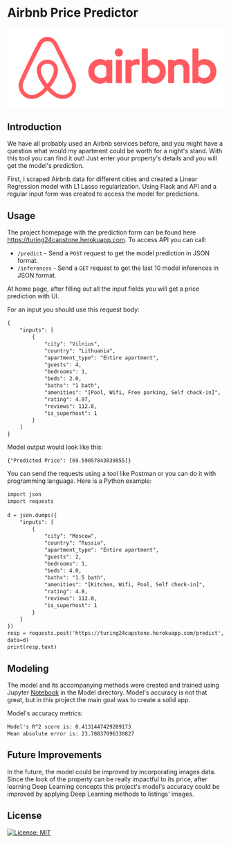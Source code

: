 # Airbnb Price Predictor

![airbnb_logo](Airbnb-Logo.png)

## Introduction

We have all probably used an Airbnb services before, and you might have a question what would my apartment could be worth for a night's stand. With this tool you can find it out! Just enter your property's details and you will get the model's prediction.

First, I scraped Airbnb data for different cities and created a Linear Regression model with L1 Lasso regularization. Using Flask and API and a regular input form was created to access the model for predictions.

## Usage

The project homepage with the prediction form can be found here https://turing24capstone.herokuapp.com. To access API you can call:

- `/predict` - Send a `POST` request to get the model prediction in JSON format.
- `/inferences` - Send a `GET` request to get the last 10 model inferences in JSON format.

At home page, after filling out all the input fields you will get a price prediction with UI.

For an input you should use this request body:

```
{
    "inputs": [
        {
            "city": "Vilnius",
            "country": "Lithuania",
            "apartment_type": "Entire apartment",
            "guests": 4,
            "bedrooms": 1,
            "beds": 2.0,
            "baths": "1 bath",
            "amenities": "[Pool, Wifi, Free parking, Self check-in]",
            "rating": 4.97,
            "reviews": 112.0,
            "is_superhost": 1
        }
    ]
}
```

Model output would look like this:

```
{"Predicted Price": [69.59057843039955]}
```

You can send the requests using a tool like Postman or you can do it with programming language. Here is a Python example:

```
import json
import requests

d = json.dumps({
    "inputs": [
        {
            "city": "Moscow",
            "country": "Russia",
            "apartment_type": "Entire apartment",
            "guests": 2,
            "bedrooms": 1,
            "beds": 4.0,
            "baths": "1.5 bath",
            "amenities": "[Kitchen, Wifi, Pool, Self check-in]",
            "rating": 4.8,
            "reviews": 112.0,
            "is_superhost": 1
        }
    ]
})
resp = requests.post('https://turing24capstone.herokuapp.com/predict', data=d)
print(resp.text)
```

## Modeling

The model and its accompanying methods were created and trained using Jupyter [Notebook](https://github.com/arnoldasjan/AirbnbPricePredictor/blob/master/model/modeling.ipynb) in the Model directory. Model's accuracy is not that great, but in this project the main goal was to create a solid app.

Model's accuracy metrics:

```
Model's R^2 score is: 0.4131447429209173
Mean absolute error is: 23.78837096330827
```

## Future Improvements

In the future, the model could be improved by incorporating images data. Since the look of the property can be really impactful to its price, after learning Deep Learning concepts this project's model's accuracy could be improved by applying Deep Learning methods to listings' images.

## License
[![License: MIT](https://img.shields.io/badge/License-MIT-yellow.svg)](https://opensource.org/licenses/MIT)
